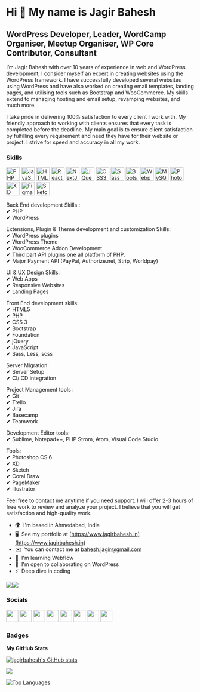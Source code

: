 Hi 👋 My name is Jagir Bahesh
=============================

WordPress Developer, Leader, WordCamp Organiser, Meetup Organiser, WP Core Contributor, Consultant
--------------------------------------------------------------------------------------------------

I’m Jagir Bahesh with over 10 years of experience in web and WordPress development, I consider myself an expert in creating websites using the WordPress framework. I have successfully developed several websites using WordPress and have also worked on creating email templates, landing pages, and utilising tools such as Bootstrap and WooCommerce. My skills extend to managing hosting and email setup, revamping websites, and much more.

I take pride in delivering 100% satisfaction to every client I work with. My friendly approach to working with clients ensures that every task is completed before the deadline. My main goal is to ensure client satisfaction by fulfilling every requirement and need they have for their website or project. I strive for speed and accuracy in all my work.

### Skills

<p align="left">
<a href="https://www.php.net/" target="_blank" rel="noreferrer"><img src="https://raw.githubusercontent.com/danielcranney/readme-generator/main/public/icons/skills/php-colored.svg" width="36" height="36" alt="PHP" /></a>
<a href="https://developer.mozilla.org/en-US/docs/Web/JavaScript" target="_blank" rel="noreferrer"><img src="https://raw.githubusercontent.com/danielcranney/readme-generator/main/public/icons/skills/javascript-colored.svg" width="36" height="36" alt="JavaScript" /></a>
<a href="https://developer.mozilla.org/en-US/docs/Glossary/HTML5" target="_blank" rel="noreferrer"><img src="https://raw.githubusercontent.com/danielcranney/readme-generator/main/public/icons/skills/html5-colored.svg" width="36" height="36" alt="HTML5" /></a>
<a href="https://reactjs.org/" target="_blank" rel="noreferrer"><img src="https://raw.githubusercontent.com/danielcranney/readme-generator/main/public/icons/skills/react-colored.svg" width="36" height="36" alt="React" /></a>
<a href="https://nextjs.org/docs" target="_blank" rel="noreferrer"><img src="https://raw.githubusercontent.com/danielcranney/readme-generator/main/public/icons/skills/nextjs-colored.svg" width="36" height="36" alt="NextJs" /></a>
<a href="https://jquery.com/" target="_blank" rel="noreferrer"><img src="https://raw.githubusercontent.com/danielcranney/readme-generator/main/public/icons/skills/jquery-colored.svg" width="36" height="36" alt="JQuery" /></a>
<a href="https://www.w3.org/TR/CSS/#css" target="_blank" rel="noreferrer"><img src="https://raw.githubusercontent.com/danielcranney/readme-generator/main/public/icons/skills/css3-colored.svg" width="36" height="36" alt="CSS3" /></a>
<a href="https://sass-lang.com/" target="_blank" rel="noreferrer"><img src="https://raw.githubusercontent.com/danielcranney/readme-generator/main/public/icons/skills/sass-colored.svg" width="36" height="36" alt="Sass" /></a>
<a href="https://getbootstrap.com/" target="_blank" rel="noreferrer"><img src="https://raw.githubusercontent.com/danielcranney/readme-generator/main/public/icons/skills/bootstrap-colored.svg" width="36" height="36" alt="Bootstrap" /></a>
<a href="https://webpack.js.org/" target="_blank" rel="noreferrer"><img src="https://raw.githubusercontent.com/danielcranney/readme-generator/main/public/icons/skills/webpack-colored.svg" width="36" height="36" alt="Webpack" /></a>
<a href="https://www.mysql.com/" target="_blank" rel="noreferrer"><img src="https://raw.githubusercontent.com/danielcranney/readme-generator/main/public/icons/skills/mysql-colored.svg" width="36" height="36" alt="MySQL" /></a>
<a href="https://www.adobe.com/uk/products/photoshop.html" target="_blank" rel="noreferrer"><img src="https://raw.githubusercontent.com/danielcranney/readme-generator/main/public/icons/skills/photoshop-colored.svg" width="36" height="36" alt="Photoshop" /></a>
<a href="https://www.adobe.com/uk/products/xd.html" target="_blank" rel="noreferrer"><img src="https://raw.githubusercontent.com/danielcranney/readme-generator/main/public/icons/skills/xd-colored.svg" width="36" height="36" alt="XD" /></a>
<a href="https://www.figma.com/" target="_blank" rel="noreferrer"><img src="https://raw.githubusercontent.com/danielcranney/readme-generator/main/public/icons/skills/figma-colored.svg" width="36" height="36" alt="Figma" /></a>
<a href="https://www.sketch.com/" target="_blank" rel="noreferrer"><img src="https://raw.githubusercontent.com/danielcranney/readme-generator/main/public/icons/skills/sketch-colored.svg" width="36" height="36" alt="Sketch" /></a>
</p>

Back End development Skills : <br />
✔ PHP <br />
✔ WordPress

Extensions, Plugin & Theme development and customization Skills: <br />
✔ WordPress plugins <br />
✔ WordPress Theme <br />
✔ WooCommerce Addon Development <br />
✔ Third part API plugins one all platform of PHP. <br />
✔ Major Payment API (PayPal, Authorize.net, Strip, Worldpay)

UI & UX Design Skills: <br />
✔ Web Apps <br />
✔ Responsive Websites <br />
✔ Landing Pages

Front End development skills: <br />
✔ HTML5 <br />
✔ PHP <br />
✔ CSS 3 <br />
✔ Bootstrap <br />
✔ Foundation <br />
✔ jQuery <br />
✔ JavaScript <br />
✔ Sass, Less, scss

Server Migration: <br />
✔ Server Setup <br />
✔ CI/ CD integration

Project Management tools : <br />
✔ Git <br />
✔ Trello <br />
✔ Jira <br />
✔ Basecamp <br />
✔ Teamwork

Development Editor tools: <br />
✔ Sublime, Notepad++, PHP Strom, Atom, Visual Code Studio

Tools: <br />
✔ Photoshop CS 6 <br />
✔ XD <br />
✔ Sketch <br />
✔ Coral Draw <br />
✔ PageMaker <br />
✔ Illustrator

Feel free to contact me anytime if you need support. I will offer 2-3 hours of free work to review and analyze your project. I believe that you will get satisfaction and high-quality work.

* 🌍  I'm based in Ahmedabad, India
* 🖥️  See my portfolio at [https://www.jagirbahesh.in](https://www.jagirbahesh.in)
* ✉️  You can contact me at [bahesh.jagir@gmail.com](mailto:bahesh.jagir@gmail.com)
* 🧠  I'm learning Webflow
* 🤝  I'm open to collaborating on WordPress
* ⚡  Deep dive in coding

<a href="https://www.twitter.com/jagirbahesh" target="_blank" rel="noreferrer"><img
src="https://img.shields.io/twitter/follow/jagirbahesh?logo=twitter&style=for-the-badge&color=3382ed&labelColor=22272e"
/></a><a href="https://www.github.com/jagirbahesh" target="_blank" rel="noreferrer"><img
src="https://img.shields.io/github/followers/jagirbahesh?logo=github&style=for-the-badge&color=3382ed&labelColor=22272e" /></a>


### Socials

<p align="left"> <a href="https://www.behance.com/jagirbahesh" target="_blank" rel="noreferrer"><img src="https://raw.githubusercontent.com/danielcranney/readme-generator/main/public/icons/socials/behance.svg" width="32" height="32" /></a> <a href="https://codesandbox.io/u/jagir" target="_blank" rel="noreferrer"><img src="https://raw.githubusercontent.com/danielcranney/readme-generator/main/public/icons/socials/codesandbox.svg" width="32" height="32" /></a> <a href="https://www.facebook.com/jagir.bahesh" target="_blank" rel="noreferrer"><img src="https://raw.githubusercontent.com/danielcranney/readme-generator/main/public/icons/socials/facebook.svg" width="32" height="32" /></a> <a href="https://www.github.com/jagirbahesh" target="_blank" rel="noreferrer"><img src="https://raw.githubusercontent.com/danielcranney/readme-generator/main/public/icons/socials/github.svg" width="32" height="32" /></a> <a href="http://www.instagram.com/jagirbahesh" target="_blank" rel="noreferrer"><img src="https://raw.githubusercontent.com/danielcranney/readme-generator/main/public/icons/socials/instagram.svg" width="32" height="32" /></a> <a href="https://www.linkedin.com/in/wordpress-developer-designer-support" target="_blank" rel="noreferrer"><img src="https://raw.githubusercontent.com/danielcranney/readme-generator/main/public/icons/socials/linkedin.svg" width="32" height="32" /></a> <a href="https://www.stackoverflow.com/users/9870768/jagir-bahesh" target="_blank" rel="noreferrer"><img src="https://raw.githubusercontent.com/danielcranney/readme-generator/main/public/icons/socials/stackoverflow.svg" width="32" height="32" /></a> <a href="https://www.twitter.com/jagirbahesh" target="_blank" rel="noreferrer"><img src="https://raw.githubusercontent.com/danielcranney/readme-generator/main/public/icons/socials/twitter.svg" width="32" height="32" /></a></p>

### Badges

<b>My GitHub Stats</b>

<a href="http://www.github.com/jagirbahesh"><img src="https://github-readme-stats.vercel.app/api?username=jagirbahesh&show_icons=true&hide=&count_private=true&title_color=3382ed&text_color=ffffff&icon_color=3382ed&bg_color=22272e&hide_border=true&show_icons=true" alt="jagirbahesh's GitHub stats" /></a>

<a href="http://www.github.com/jagirbahesh"><img src="https://github-readme-streak-stats.herokuapp.com/?user=jagirbahesh&stroke=ffffff&background=22272e&ring=3382ed&fire=3382ed&currStreakNum=ffffff&currStreakLabel=3382ed&sideNums=ffffff&sideLabels=ffffff&dates=ffffff&hide_border=true" /></a>

<a href="https://github.com/jagirbahesh" align="left"><img src="https://github-readme-stats.vercel.app/api/top-langs/?username=jagirbahesh&langs_count=10&title_color=3382ed&text_color=ffffff&icon_color=3382ed&bg_color=22272e&hide_border=true&locale=en&custom_title=Top%20%Languages" alt="Top Languages" /></a>
